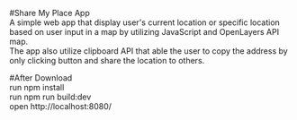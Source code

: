#Share My Place App  
A simple web app that display user's current location or specific location based on user input in a map by utilizing JavaScript and OpenLayers API map.  
The app also utilize clipboard API that able the user to copy the address by only clicking button and share the location to others.  
  
#After Download  
run npm install  
run npm run build:dev  
open http://localhost:8080/      
